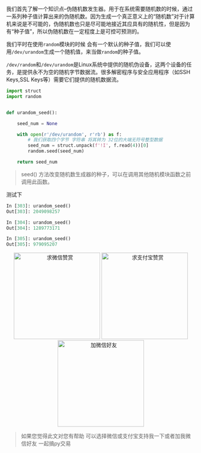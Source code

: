 我们首先了解一个知识点–伪随机数发生器。用于在系统需要随机数的时候，通过一系列种子值计算出来的伪随机数。因为生成一个真正意义上的“随机数”对于计算机来说是不可能的，伪随机数也只是尽可能地接近其应具有的随机性，但是因为有“种子值”，所以伪随机数在一定程度上是可控可预测的。

我们平时在使用`random`模块的时候 会有一个默认的种子值，我们可以使用`/dev/urandom`生成一个随机值，来当做`random`的种子值。

`/dev/random`和`/dev/urandom`是Linux系统中提供的随机伪设备，这两个设备的任务，是提供永不为空的随机字节数据流。很多解密程序与安全应用程序（如SSH Keys,SSL Keys等）需要它们提供的随机数据流。


```Python
import struct
import random


def urandom_seed():

    seed_num = None

    with open(r'/dev/urandom', r'rb') as f:
      	# 我们获取四个字节 字符串 将其转为 32位的大端无符号整型数据
        seed_num = struct.unpack(f'!I', f.read(4))[0]
        random.seed(seed_num)

    return seed_num
```

> seed() 方法改变随机数生成器的种子，可以在调用其他随机模块函数之前调用此函数。

测试下
```python
In [303]: urandom_seed()
Out[303]: 2049098257

In [304]: urandom_seed()
Out[304]: 1289773171

In [305]: urandom_seed()
Out[305]: 979095207
```


<div  style="text-align: center;">    
<img src="https://s1.ax1x.com/2020/06/25/NwjAbj.jpg" alt="求微信赞赏" border="0"  width="230" height="230" />
<img src="https://s1.ax1x.com/2020/06/25/NwjvyF.jpg" alt="求支付宝赞赏" border="0"  width="230" height="230"/>
<img src="https://s1.ax1x.com/2020/06/25/Nwv8l8.jpg" alt="加微信好友" border="0" width="230" height="230"/>
</div>

> 如果您觉得此文对您有帮助 可以选择微信或支付宝支持我一下或者加我微信好友 一起搞py交易
